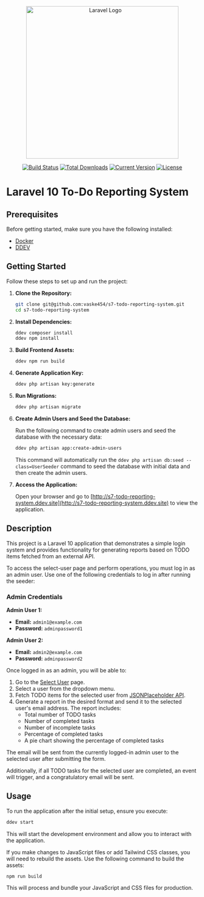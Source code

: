 <p align="center"><a href="https://laravel.com" target="_blank"><img src="https://raw.githubusercontent.com/laravel/art/master/logo-lockup/5%20SVG/2%20CMYK/1%20Full%20Color/laravel-logolockup-cmyk-red.svg" width="400" alt="Laravel Logo"></a></p>

<p align="center">
<a href="https://github.com/laravel/framework/actions"><img src="https://github.com/laravel/framework/workflows/tests/badge.svg" alt="Build Status"></a>
<a href="https://packagist.org/packages/laravel/framework"><img src="https://img.shields.io/packagist/dt/laravel/framework" alt="Total Downloads"></a>
<a href="https://packagist.org/packages/laravel/framework"><img src="https://img.shields.io/packagist/v/laravel/framework" alt="Current Version"></a>
<a href="https://packagist.org/packages/laravel/framework"><img src="https://img.shields.io/packagist/l/laravel/framework" alt="License"></a>
</p>

# Laravel 10 To-Do Reporting System


## Prerequisites

Before getting started, make sure you have the following installed:

- [Docker](https://docs.docker.com/engine/install/)
- [DDEV](https://ddev.readthedocs.io/en/stable/#installation)

## Getting Started

Follow these steps to set up and run the project:

1. **Clone the Repository:**

    ```bash
    git clone git@github.com:vaske454/s7-todo-reporting-system.git
    cd s7-todo-reporting-system
    ```

2. **Install Dependencies:**

    ```bash
    ddev composer install
    ddev npm install
    ```

3. **Build Frontend Assets:**

    ```bash
    ddev npm run build
    ```

4. **Generate Application Key:**

    ```bash
    ddev php artisan key:generate
    ```

5. **Run Migrations:**

    ```bash
    ddev php artisan migrate
    ```

6. **Create Admin Users and Seed the Database:**

   Run the following command to create admin users and seed the database with the necessary data:

    ```bash
    ddev php artisan app:create-admin-users
    ```

   This command will automatically run the `ddev php artisan db:seed --class=UserSeeder` command to seed the database with initial data and then create the admin users.


7. **Access the Application:**

   Open your browser and go to [http://s7-todo-reporting-system.ddev.site](http://s7-todo-reporting-system.ddev.site) to view the application.

## Description

This project is a Laravel 10 application that demonstrates a simple login system and provides functionality for generating reports based on TODO items fetched from an external API.

To access the select-user page and perform operations, you must log in as an admin user. Use one of the following credentials to log in after running the seeder:

### Admin Credentials

**Admin User 1:**
- **Email:** `admin1@example.com`
- **Password:** `adminpassword1`

**Admin User 2:**
- **Email:** `admin2@example.com`
- **Password:** `adminpassword2`

Once logged in as an admin, you will be able to:

1. Go to the [Select User](http://s7-todo-reporting-system.ddev.site/select-user) page.
2. Select a user from the dropdown menu.
3. Fetch TODO items for the selected user from [JSONPlaceholder API](https://jsonplaceholder.typicode.com/todos).
4. Generate a report in the desired format and send it to the selected user's email address. The report includes:
    - Total number of TODO tasks
    - Number of completed tasks
    - Number of incomplete tasks
    - Percentage of completed tasks
    - A pie chart showing the percentage of completed tasks

The email will be sent from the currently logged-in admin user to the selected user after submitting the form.

Additionally, if all TODO tasks for the selected user are completed, an event will trigger, and a congratulatory email will be sent.

## Usage

To run the application after the initial setup, ensure you execute:

```bash
ddev start
```
This will start the development environment and allow you to interact with the application.

If you make changes to JavaScript files or add Tailwind CSS classes, you will need to rebuild the assets. Use the following command to build the assets:

```bash
npm run build
```

This will process and bundle your JavaScript and CSS files for production.
